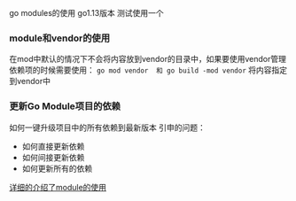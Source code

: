 go modules的使用 go1.13版本
测试使用一个


### module和vendor的使用
在mod中默认的情况下不会将内容放到vendor的目录中，如果要使用vendor管理依赖项的时候需要使用：
	`go mod vendor  和 go build -mod vendor` 将内容指定到vendor中

### 更新Go Module项目的依赖
如何一键升级项目中的所有依赖到最新版本
引申的问题：
- 如何直接更新依赖
- 如何间接更新依赖
- 如何更新所有的依赖


[详细的介绍了module的使用](https://roberto.selbach.ca/intro-to-go-modules/)